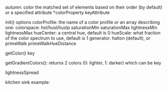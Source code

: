 *autumn*: color the matched set of elements based on their order (by default) or a specified attribute
 *colorProperty
keyAttribute


init()
options
colorProfile: the name of a color profile or an array describing one:
colorspace: hsl/husl/huslp
saturationMin
saturationMax
lightnessMin
lightnessMax
hueCenter: a central hue, default is 0
hueScale: what fraction of the color spectrum to use, default is 1
generator: halton (default), or primeWalk
primeWalkHueDistance


getColor()
key


getGradientColors(): returns 2 colors (0: lighter, 1: darker) which can be 
key

lightnessSpread


kitchen sink example:
